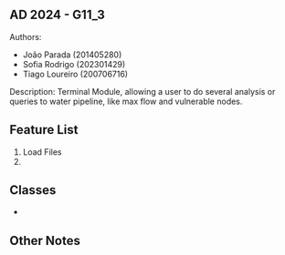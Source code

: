 ## AD 2024 - G11_3
 
Authors: 
- João Parada (201405280)
- Sofia Rodrigo (202301429)
- Tiago Loureiro (200706716)

Description: Terminal Module, allowing a user to do several analysis or queries to water pipeline, like max flow and vulnerable nodes. 

## Feature List
1) Load Files
2)

## Classes
- 

## Other Notes
